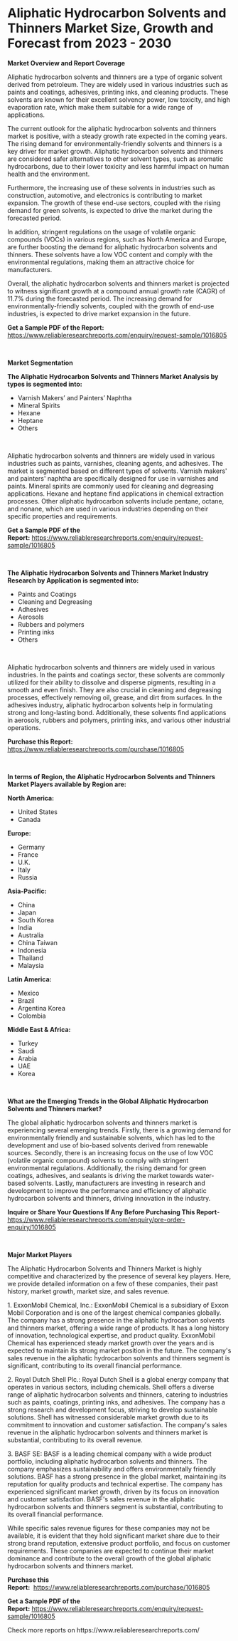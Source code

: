 <p><h1>Aliphatic Hydrocarbon Solvents and Thinners Market Size, Growth and Forecast from 2023 - 2030</h1></p><p><strong>Market Overview and Report Coverage</strong></p>
<p><p>Aliphatic hydrocarbon solvents and thinners are a type of organic solvent derived from petroleum. They are widely used in various industries such as paints and coatings, adhesives, printing inks, and cleaning products. These solvents are known for their excellent solvency power, low toxicity, and high evaporation rate, which make them suitable for a wide range of applications.</p><p>The current outlook for the aliphatic hydrocarbon solvents and thinners market is positive, with a steady growth rate expected in the coming years. The rising demand for environmentally-friendly solvents and thinners is a key driver for market growth. Aliphatic hydrocarbon solvents and thinners are considered safer alternatives to other solvent types, such as aromatic hydrocarbons, due to their lower toxicity and less harmful impact on human health and the environment.</p><p>Furthermore, the increasing use of these solvents in industries such as construction, automotive, and electronics is contributing to market expansion. The growth of these end-use sectors, coupled with the rising demand for green solvents, is expected to drive the market during the forecasted period.</p><p>In addition, stringent regulations on the usage of volatile organic compounds (VOCs) in various regions, such as North America and Europe, are further boosting the demand for aliphatic hydrocarbon solvents and thinners. These solvents have a low VOC content and comply with the environmental regulations, making them an attractive choice for manufacturers.</p><p>Overall, the aliphatic hydrocarbon solvents and thinners market is projected to witness significant growth at a compound annual growth rate (CAGR) of 11.7% during the forecasted period. The increasing demand for environmentally-friendly solvents, coupled with the growth of end-use industries, is expected to drive market expansion in the future.</p></p>
<p><strong>Get a Sample PDF of the Report:</strong> <a href="https://www.reliableresearchreports.com/enquiry/request-sample/1016805">https://www.reliableresearchreports.com/enquiry/request-sample/1016805</a></p>
<p>&nbsp;</p>
<p><strong>Market Segmentation</strong></p>
<p><strong>The Aliphatic Hydrocarbon Solvents and Thinners Market Analysis by types is segmented into:</strong></p>
<p><ul><li>Varnish Makers’ and Painters’ Naphtha</li><li>Mineral Spirits</li><li>Hexane</li><li>Heptane</li><li>Others</li></ul></p>
<p>&nbsp;</p>
<p><p>Aliphatic hydrocarbon solvents and thinners are widely used in various industries such as paints, varnishes, cleaning agents, and adhesives. The market is segmented based on different types of solvents. Varnish makers' and painters' naphtha are specifically designed for use in varnishes and paints. Mineral spirits are commonly used for cleaning and degreasing applications. Hexane and heptane find applications in chemical extraction processes. Other aliphatic hydrocarbon solvents include pentane, octane, and nonane, which are used in various industries depending on their specific properties and requirements.</p></p>
<p><strong>Get a Sample PDF of the Report:</strong>&nbsp;<a href="https://www.reliableresearchreports.com/enquiry/request-sample/1016805">https://www.reliableresearchreports.com/enquiry/request-sample/1016805</a></p>
<p>&nbsp;</p>
<p><strong>The Aliphatic Hydrocarbon Solvents and Thinners Market Industry Research by Application is segmented into:</strong></p>
<p><ul><li>Paints and Coatings</li><li>Cleaning and Degreasing</li><li>Adhesives</li><li>Aerosols</li><li>Rubbers and polymers</li><li>Printing inks</li><li>Others</li></ul></p>
<p>&nbsp;</p>
<p><p>Aliphatic hydrocarbon solvents and thinners are widely used in various industries. In the paints and coatings sector, these solvents are commonly utilized for their ability to dissolve and disperse pigments, resulting in a smooth and even finish. They are also crucial in cleaning and degreasing processes, effectively removing oil, grease, and dirt from surfaces. In the adhesives industry, aliphatic hydrocarbon solvents help in formulating strong and long-lasting bond. Additionally, these solvents find applications in aerosols, rubbers and polymers, printing inks, and various other industrial operations.</p></p>
<p><strong>Purchase this Report:</strong>&nbsp; <a href="https://www.reliableresearchreports.com/purchase/1016805">https://www.reliableresearchreports.com/purchase/1016805</a></p>
<p>&nbsp;</p>
<p><strong>In terms of Region, the Aliphatic Hydrocarbon Solvents and Thinners Market Players available by Region are:</strong></p>
<p>
    <p> <strong> North America: </strong>
        <ul>
            <li>United States</li>
            <li>Canada</li>
        </ul>
        </p> 
    <p> <strong> Europe: </strong>
        <ul>
            <li>Germany</li>
            <li>France</li>
            <li>U.K.</li>
            <li>Italy</li>
            <li>Russia</li>
        </ul>
        </p> 
    <p> <strong> Asia-Pacific: </strong>
        <ul>
            <li>China</li>
            <li>Japan</li>
            <li>South Korea</li>
            <li>India</li>
            <li>Australia</li>
            <li>China Taiwan</li>
            <li>Indonesia</li>
            <li>Thailand</li>
            <li>Malaysia</li>
        </ul>
        </p> 
    <p> <strong> Latin America: </strong>
        <ul>
            <li>Mexico</li>
            <li>Brazil</li>
            <li>Argentina Korea</li>
            <li>Colombia</li>
        </ul>
        </p> 
    <p> <strong> Middle East & Africa: </strong>
        <ul>
            <li>Turkey</li>
            <li>Saudi</li>
            <li>Arabia</li>
            <li>UAE</li>
            <li>Korea</li>
        </ul>
    </p>
    </p>
<p>&nbsp;</p>
<p><strong>What are the Emerging Trends in the Global Aliphatic Hydrocarbon Solvents and Thinners market?</strong></p>
<p><p>The global aliphatic hydrocarbon solvents and thinners market is experiencing several emerging trends. Firstly, there is a growing demand for environmentally friendly and sustainable solvents, which has led to the development and use of bio-based solvents derived from renewable sources. Secondly, there is an increasing focus on the use of low VOC (volatile organic compound) solvents to comply with stringent environmental regulations. Additionally, the rising demand for green coatings, adhesives, and sealants is driving the market towards water-based solvents. Lastly, manufacturers are investing in research and development to improve the performance and efficiency of aliphatic hydrocarbon solvents and thinners, driving innovation in the industry.</p></p>
<p><strong>Inquire or Share Your Questions If Any Before Purchasing This Report</strong>- <a href="https://www.reliableresearchreports.com/enquiry/pre-order-enquiry/1016805">https://www.reliableresearchreports.com/enquiry/pre-order-enquiry/1016805</a></p>
<p>&nbsp;</p>
<p><strong>Major Market Players</strong></p>
<p><p>The Aliphatic Hydrocarbon Solvents and Thinners Market is highly competitive and characterized by the presence of several key players. Here, we provide detailed information on a few of these companies, their past history, market growth, market size, and sales revenue.</p><p>1. ExxonMobil Chemical, Inc.: ExxonMobil Chemical is a subsidiary of Exxon Mobil Corporation and is one of the largest chemical companies globally. The company has a strong presence in the aliphatic hydrocarbon solvents and thinners market, offering a wide range of products. It has a long history of innovation, technological expertise, and product quality. ExxonMobil Chemical has experienced steady market growth over the years and is expected to maintain its strong market position in the future. The company's sales revenue in the aliphatic hydrocarbon solvents and thinners segment is significant, contributing to its overall financial performance.</p><p>2. Royal Dutch Shell Plc.: Royal Dutch Shell is a global energy company that operates in various sectors, including chemicals. Shell offers a diverse range of aliphatic hydrocarbon solvents and thinners, catering to industries such as paints, coatings, printing inks, and adhesives. The company has a strong research and development focus, striving to develop sustainable solutions. Shell has witnessed considerable market growth due to its commitment to innovation and customer satisfaction. The company's sales revenue in the aliphatic hydrocarbon solvents and thinners market is substantial, contributing to its overall revenue.</p><p>3. BASF SE: BASF is a leading chemical company with a wide product portfolio, including aliphatic hydrocarbon solvents and thinners. The company emphasizes sustainability and offers environmentally friendly solutions. BASF has a strong presence in the global market, maintaining its reputation for quality products and technical expertise. The company has experienced significant market growth, driven by its focus on innovation and customer satisfaction. BASF's sales revenue in the aliphatic hydrocarbon solvents and thinners segment is substantial, contributing to its overall financial performance.</p><p>While specific sales revenue figures for these companies may not be available, it is evident that they hold significant market share due to their strong brand reputation, extensive product portfolio, and focus on customer requirements. These companies are expected to continue their market dominance and contribute to the overall growth of the global aliphatic hydrocarbon solvents and thinners market.</p></p>
<p><strong>Purchase this Report:</strong>&nbsp;&nbsp;<a href="https://www.reliableresearchreports.com/purchase/1016805">https://www.reliableresearchreports.com/purchase/1016805</a></p>
<p></p>
<p><strong>Get a Sample PDF of the Report:</strong>&nbsp;<a href="https://www.reliableresearchreports.com/enquiry/request-sample/1016805">https://www.reliableresearchreports.com/enquiry/request-sample/1016805</a></p>
<p>Check more reports on https://www.reliableresearchreports.com/</p>
